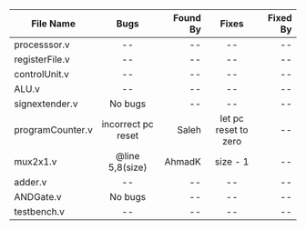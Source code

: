 | File Name         |       Bugs         |  Found By |          Fixes         |  Fixed By |
|-------------------|:------------------:|----------:|:----------------------:|----------:|
| processsor.v      |         --         |        -- |            --          |        -- |
| registerFile.v    |         --         |        -- |            --          |        -- |
| controlUnit.v     |         --         |        -- |            --          |        -- |
| ALU.v             |         --         |        -- |            --          |        -- |
| signextender.v    |      No bugs       |        -- |            --          |        -- |
| programCounter.v  | incorrect pc reset |     Saleh |   let pc reset to zero     |        -- |
| mux2x1.v          | @line 5,8(size)    |   AhmadK  |        size - 1        |        -- |
| adder.v           |         --         |        -- |            --          |        -- |
| ANDGate.v         |      No bugs       |        -- |            --          |        -- |
| testbench.v       |         --         |        -- |            --          |        -- |
